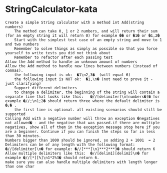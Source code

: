 StringCalculator-kata
=====================

    Create a simple String calculator with a method int Add(string numbers)
        The method can take 0, 1 or 2 numbers, and will return their sum (for an empty string it will return 0) for example �� or �1� or �1,2�
        Start with the simplest test case of an empty string and move to 1 and two numbers
        Remember to solve things as simply as possible so that you force yourself to write tests you did not think about
        Remember to refactor after each passing test
    Allow the Add method to handle an unknown amount of numbers
    Allow the Add method to handle new lines between numbers (instead of commas).
        the following input is ok:  �1\n2,3�  (will equal 6)
        the following input is NOT ok:  �1,\n� (not need to prove it - just clarifying)
        Support different delimiters
        to change a delimiter, the beginning of the string will contain a separate line that looks like this:   �//[delimiter]\n[numbers�]� for example �//;\n1;2� should return three where the default delimiter is �;� .
        the first line is optional. all existing scenarios should still be supported
    Calling Add with a negative number will throw an exception �negatives not allowed� - and the negative that was passed.if there are multiple negatives, show all of them in the exception message stop here if you are a beginner. Continue if you can finish the steps so far in less than 30 minutes.
    Numbers bigger than 1000 should be ignored, so adding 2 + 1001  = 2
    Delimiters can be of any length with the following format:  �//[delimiter]\n� for example: �//[***]\n1***2***3� should return 6
    Allow multiple delimiters like this:  �//[delim1][delim2]\n� for example �//[*][%]\n1*2%3� should return 6.
    make sure you can also handle multiple delimiters with length longer than one char